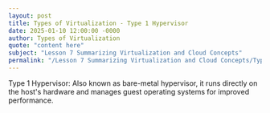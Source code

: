 ```yaml
---
layout: post
title: Types of Virtualization - Type 1 Hypervisor
date: 2025-01-10 12:00:00 -0000
author: Types of Virtualization
quote: "content here"
subject: "Lesson 7 Summarizing Virtualization and Cloud Concepts"
permalink: "/Lesson 7 Summarizing Virtualization and Cloud Concepts/Types of Virtualization/Types of Virtualization - Type 1 Hypervisor"
---
```


Type 1 Hypervisor: Also known as bare-metal hypervisor, it runs directly on the host's hardware and manages guest operating systems for improved performance.
